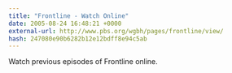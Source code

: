 ```yaml
---
title: "Frontline - Watch Online"
date: 2005-08-24 16:48:21 +0000
external-url: http://www.pbs.org/wgbh/pages/frontline/view/
hash: 247080e90b6282b12e12bdff8e94c5ab
---
```


Watch previous episodes of Frontline online.
